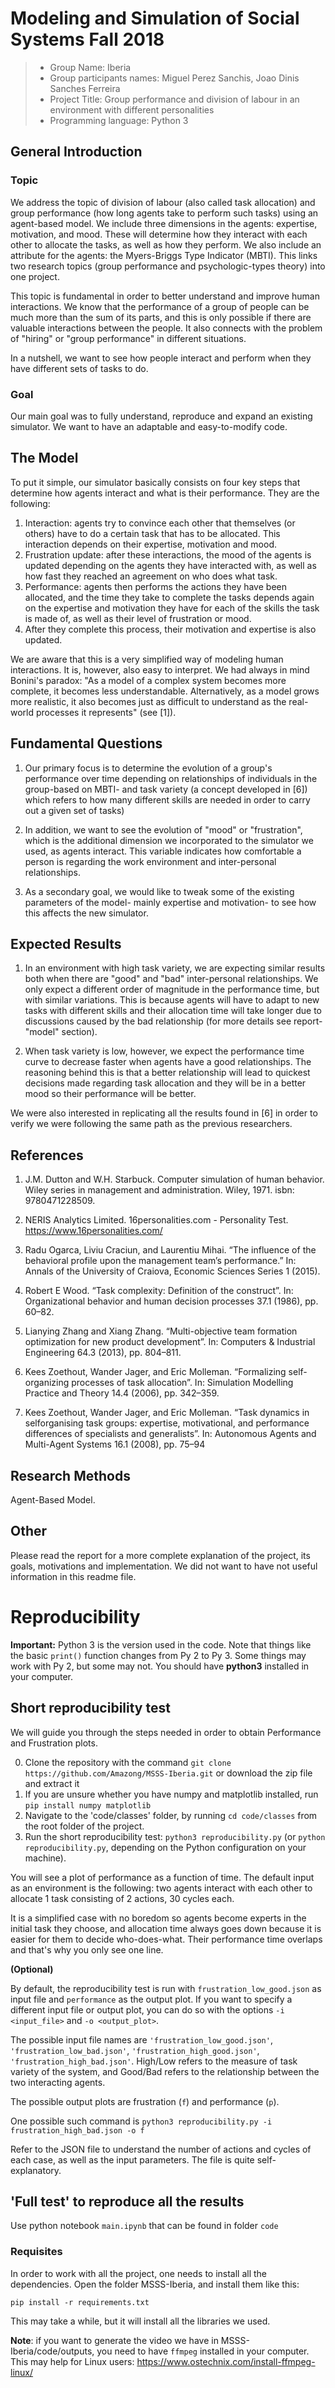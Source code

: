 # Modeling and Simulation of Social Systems Fall 2018

> * Group Name: Iberia
> * Group participants names: Miguel Perez Sanchis, Joao Dinis Sanches Ferreira
> * Project Title: Group performance and division of labour in an environment with different personalities
> * Programming language: Python 3

## General Introduction

### Topic
We address the topic of division of labour (also called task allocation) and group performance (how long agents take to perform such tasks) using an agent-based model. We include three dimensions in the agents: expertise, motivation, and mood. These will determine how they interact with each other to allocate the tasks, as well as how they perform. We also include an attribute for the agents: the Myers-Briggs Type Indicator (MBTI). This links two research topics (group performance and psychologic-types theory) into one project.

This topic is fundamental in order to better understand and improve human interactions. We know that the performance of a group of people can be much more than the sum of its parts, and this is only possible if there are valuable interactions between the people. It also connects with the problem of "hiring" or "group performance" in different situations.

In a nutshell, we want to see how people interact and perform when they have different sets of tasks to do.

### Goal
Our main goal was to fully understand, reproduce and expand an existing simulator. We want to have an adaptable and easy-to-modify code. 


## The Model
To put it simple, our simulator basically consists on four key steps that determine how agents interact and what is their performance. They are the following:
1. Interaction: agents try to convince each other that themselves (or others) have to do a certain task that has to be allocated. This interaction depends on their expertise, motivation and mood.
2. Frustration update: after these interactions, the mood of the agents is updated depending on the agents they have interacted with, as well as how fast they reached an agreement on who does what task.
3. Performance: agents then performs the actions they have been allocated, and the time they take to complete the tasks depends again on the expertise and motivation they have for each of the skills the task is made of, as well as their level of frustration or mood.
4. After they complete this process, their motivation and expertise is also updated.

We are aware that this is a very simplified way of modeling human interactions. It is, however, also easy to interpret. We had always in mind Bonini's paradox: "As a model of a complex system becomes more complete, it becomes less understandable. Alternatively, as a model grows more realistic, it also becomes just as difficult to understand as the real-world processes it represents" (see [1]).

## Fundamental Questions
1. Our primary focus is to determine the evolution of a group's performance over time depending on relationships of individuals in the group-based on MBTI- and task variety (a concept developed in [6]) which refers to how many different skills are needed in order to carry out a given set of tasks)

2. In addition, we want to see the evolution of "mood" or "frustration", which is the additional dimension we incorporated to the simulator we used, as agents interact. This variable indicates how comfortable a person is regarding the work environment and inter-personal relationships.

3. As a secondary goal, we would like to tweak some of the existing parameters of the model- mainly expertise and motivation- to see how this affects the new simulator.


## Expected Results

1. In an environment with high task variety, we are expecting similar results both when there are "good" and "bad" inter-personal relationships. We only expect a different order of magnitude in the performance time, but with similar variations. This is because agents will have to adapt to new tasks with different skills and their allocation time will take longer due to discussions caused by the bad relationship (for more details see report- "model" section).

2. When task variety is low, however, we expect the performance time curve to decrease faster when agents have a good relationships. The reasoning behind this is that a better relationship will lead to quickest decisions made regarding task allocation and they will be in a better mood so their performance will be better.

We were also interested in replicating all the results found in [6] in order to verify we were following the same path as the previous researchers.


## References 
1.    J.M. Dutton and W.H. Starbuck.
Computer simulation of human behavior. Wiley series in management and administration. Wiley, 1971. isbn: 9780471228509.

2.   NERIS Analytics Limited. 16personalities.com - Personality Test. https://www.16personalities.com/

3.    Radu Ogarca, Liviu Craciun, and Laurentiu Mihai. “The influence of the behavioral profile upon the management team’s performance.” In: Annals of the University of Craiova, Economic Sciences Series 1 (2015).

4.    Robert E Wood. “Task complexity: Definition of the construct”. In: Organizational behavior and human decision processes 37.1 (1986), pp. 60–82.

5.    Lianying Zhang and Xiang Zhang. “Multi-objective team formation optimization for new product development”. In: Computers & Industrial Engineering 64.3 (2013), pp. 804–811.

6.    Kees Zoethout, Wander Jager, and Eric Molleman. “Formalizing self-organizing processes of task allocation”. In: Simulation Modelling Practice and Theory 14.4 (2006), pp. 342–359.

7.    Kees  Zoethout,  Wander  Jager,  and  Eric  Molleman.  “Task dynamics  in  selforganising task groups: expertise, motivational, and performance differences of specialists and generalists”. In: Autonomous Agents and Multi-Agent Systems 16.1 (2008), pp. 75–94

## Research Methods
Agent-Based Model.

## Other
Please read the report for a more complete explanation of the project, its goals, motivations and implementation. We did not want to have not useful information in this readme file.

# Reproducibility

**Important:**
Python 3 is the version used in the code. Note that things like the basic `print()` function changes from Py 2 to Py 3. Some things may work with Py 2, but some may not. You should have **python3** installed in your computer.

## Short reproducibility test 
We will guide you through the steps needed in order to obtain Performance and Frustration plots.

0. Clone the repository with the command `git clone https://github.com/Amazong/MSSS-Iberia.git` or download the zip file and extract it
1. If you are unsure whether you have numpy and matplotlib installed, run `pip install numpy matplotlib`
2. Navigate to the 'code/classes' folder, by running `cd code/classes` from the root folder of the project.
3. Run the short reproducibility test: `python3 reproducibility.py` (or `python reproducibility.py`, depending on the Python configuration on your machine).

You will see a plot of performance as a function of time. The default input as an environment is the following: two agents interact with each other to allocate 1 task consisting of 2 actions, 30 cycles each.

It is a simplified case with no boredom so agents become experts in the initial task they choose, and allocation time always goes down because it is easier for them to decide who-does-what. Their performance time overlaps and that's why you only see one line.

**(Optional)**

By default, the reproducibility test is run with `frustration_low_good.json` as input file and `performance` as the output plot. If you want to specify a different input file or output plot, you can do so with the options `-i <input_file>` and `-o <output_plot>`.

The possible input file names are `'frustration_low_good.json'`, `'frustration_low_bad.json'`, `'frustration_high_good.json'`, `'frustration_high_bad.json'`. High/Low refers to the measure of task variety of the system, and Good/Bad refers to the relationship between the two interacting agents.

The possible output plots are frustration (`f`) and performance (`p`).

One possible such command is `python3 reproducibility.py -i frustration_high_bad.json -o f`

Refer to the JSON file to understand the number of actions and cycles of each case, as well as the input parameters. The file is quite self-explanatory.

## 'Full test' to reproduce all the results

Use python notebook `main.ipynb` that can be found in folder `code` 

### Requisites
In order to work with all the project, one needs to install all the dependencies. Open the folder MSSS-Iberia, and install them like this:

`pip install -r requirements.txt`

This may take a while, but it will install all the libraries we used.

**Note**: if you want to generate the video we have in MSSS-Iberia/code/outputs, you need to have `ffmpeg` installed in your computer.
This may help for Linux users: https://www.ostechnix.com/install-ffmpeg-linux/

